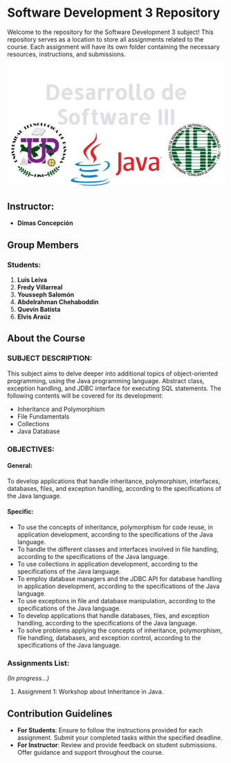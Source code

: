 # Software Development 3 Repository

Welcome to the repository for the Software Development 3 subject! This repository serves as a location to store all assignments related to the course. Each assignment will have its own folder containing the necessary resources, instructions, and submissions.

<img src='/DS3-heroMarkdown-image.png' width='1000'></img>

## Instructor:
- **Dimas Concepción**

## Group Members

### Students:
1. **Luis Leiva**
2. **Fredy Villarreal**
3. **Yousseph Salomón**
4. **Abdelrahman Chehaboddin**
5. **Quevin Batista**
6. **Elvis Araúz**

## About the Course

### SUBJECT DESCRIPTION:
This subject aims to delve deeper into additional topics of object-oriented programming, using the Java programming language. Abstract class, exception handling, and JDBC interface for executing SQL statements. The following contents will be covered for its development:

- Inheritance and Polymorphism
- File Fundamentals
- Collections
- Java Database

### OBJECTIVES:
#### General:
To develop applications that handle inheritance, polymorphism, interfaces, databases, files, and exception handling, according to the specifications of the Java language.

#### Specific:
- To use the concepts of inheritance, polymorphism for code reuse, in application development, according to the specifications of the Java language.
- To handle the different classes and interfaces involved in file handling, according to the specifications of the Java language.
- To use collections in application development, according to the specifications of the Java language.
- To employ database managers and the JDBC API for database handling in application development, according to the specifications of the Java language.
- To use exceptions in file and database manipulation, according to the specifications of the Java language.
- To develop applications that handle databases, files, and exception handling, according to the specifications of the Java language.
- To solve problems applying the concepts of inheritance, polymorphism, file handling, databases, and exception control, according to the specifications of the Java language.

### Assignments List:
*(In progress...)*

1. Assignment 1: Workshop about Inheritance in Java.

## Contribution Guidelines

- **For Students**: Ensure to follow the instructions provided for each assignment. Submit your completed tasks within the specified deadline.
- **For Instructor**: Review and provide feedback on student submissions. Offer guidance and support throughout the course.
